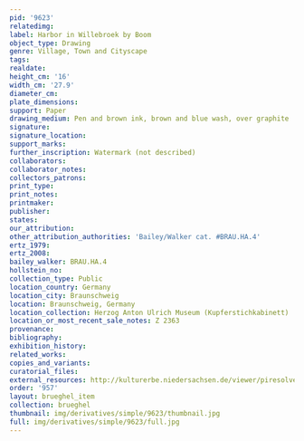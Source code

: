 ```yaml
---
pid: '9623'
relatedimg: 
label: Harbor in Willebroek by Boom
object_type: Drawing
genre: Village, Town and Cityscape
tags: 
realdate: 
height_cm: '16'
width_cm: '27.9'
diameter_cm: 
plate_dimensions: 
support: Paper
drawing_medium: Pen and brown ink, brown and blue wash, over graphite
signature: 
signature_location: 
support_marks: 
further_inscription: Watermark (not described)
collaborators: 
collaborator_notes: 
collectors_patrons: 
print_type: 
print_notes: 
printmaker: 
publisher: 
states: 
our_attribution: 
other_attribution_authorities: 'Bailey/Walker cat. #BRAU.HA.4'
ertz_1979: 
ertz_2008: 
bailey_walker: BRAU.HA.4
hollstein_no: 
collection_type: Public
location_country: Germany
location_city: Braunschweig
location: Braunschweig, Germany
location_collection: Herzog Anton Ulrich Museum (Kupferstichkabinett)
location_or_most_recent_sale_notes: Z 2363
provenance: 
bibliography: 
exhibition_history: 
related_works: 
copies_and_variants: 
curatorial_files: 
external_resources: http://kulturerbe.niedersachsen.de/viewer/piresolver?id=isil_DE-MUS-026819_999
order: '957'
layout: brueghel_item
collection: brueghel
thumbnail: img/derivatives/simple/9623/thumbnail.jpg
full: img/derivatives/simple/9623/full.jpg
---
```

